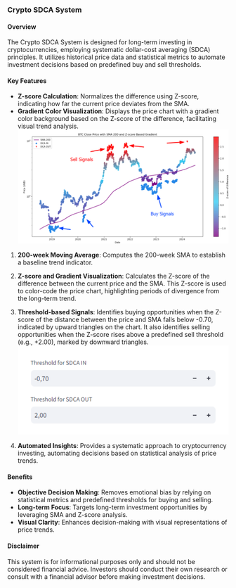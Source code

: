 
### Crypto SDCA System

#### Overview
The Crypto SDCA System is designed for long-term investing in cryptocurrencies, employing systematic dollar-cost averaging (SDCA) principles. It utilizes historical price data and statistical metrics to automate investment decisions based on predefined buy and sell thresholds.

#### Key Features
- **Z-score Calculation**: Normalizes the difference using Z-score, indicating how far the current price deviates from the SMA.
- **Gradient Color Visualization**: Displays the price chart with a gradient color background based on the Z-score of the difference, facilitating visual trend analysis.
![plot](images/image.png)

1. **200-week Moving Average**: Computes the 200-week SMA to establish a baseline trend indicator.
2. **Z-score and Gradient Visualization**: Calculates the Z-score of the difference between the current price and the SMA. This Z-score is used to color-code the price chart, highlighting periods of divergence from the long-term trend.
3. **Threshold-based Signals**: Identifies buying opportunities when the Z-score of the distance between the price and SMA falls below -0.70, indicated by upward triangles on the chart. It also identifies selling opportunities when the Z-score rises above a predefined sell threshold (e.g., +2.00), marked by downward triangles.
![plot](images/image1.png)

4. **Automated Insights**: Provides a systematic approach to cryptocurrency investing, automating decisions based on statistical analysis of price trends.

#### Benefits
- **Objective Decision Making**: Removes emotional bias by relying on statistical metrics and predefined thresholds for buying and selling.
- **Long-term Focus**: Targets long-term investment opportunities by leveraging SMA and Z-score analysis.
- **Visual Clarity**: Enhances decision-making with visual representations of price trends.

#### Disclaimer
This system is for informational purposes only and should not be considered financial advice. Investors should conduct their own research or consult with a financial advisor before making investment decisions.
